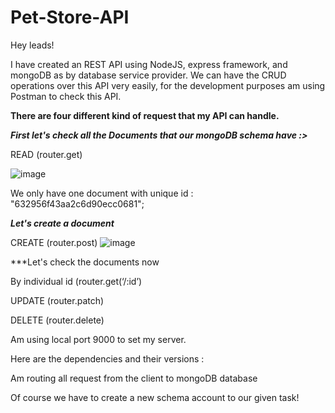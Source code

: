 # Pet-Store-API


Hey leads!

I have created an REST API using NodeJS, express framework, and mongoDB as by database service provider. 
We can have the CRUD operations over this API very easily, for the development purposes am using Postman to check this API.

**__There are four different kind of request that my API can handle.__**

***First let's check all the Documents that our mongoDB schema have :>***

READ (router.get)

![image](https://user-images.githubusercontent.com/93596846/191352605-579f113a-54af-4a49-9c46-852234eaebe3.png)

We only have one document with unique id : "632956f43aa2c6d90ecc0681";

***Let's create a document***

CREATE (router.post)
![image](https://user-images.githubusercontent.com/93596846/191343530-c0a115fc-f011-4aab-b24c-2022cd8f6c88.png)

***Let's check the documents now


By individual id (router.get(‘/:id’)


UPDATE (router.patch)

DELETE (router.delete)





Am using local port 9000 to set my server.

Here are the dependencies and their versions :

Am routing all request from the client to mongoDB database

Of course we have to create a new schema account to our given task!
 
 


